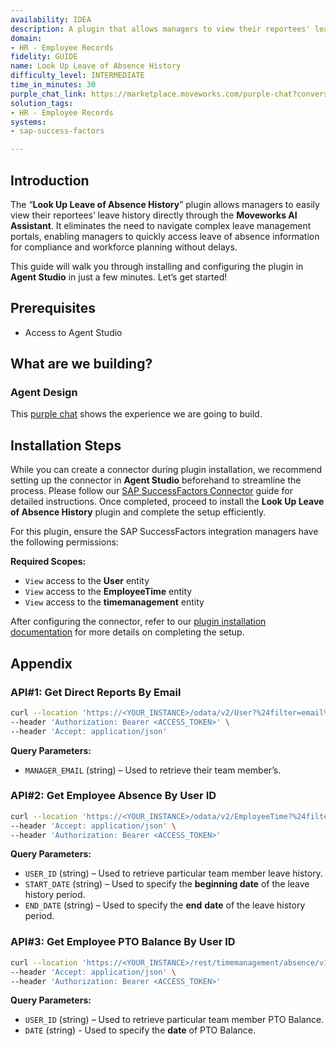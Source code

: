 ```yaml
---
availability: IDEA
description: A plugin that allows managers to view their reportees' leave history.
domain:
- HR - Employee Records
fidelity: GUIDE
name: Look Up Leave of Absence History
difficulty_level: INTERMEDIATE
time_in_minutes: 30
purple_chat_link: https://marketplace.moveworks.com/purple-chat?conversation=%7B%22messages%22%3A%5B%7B%22role%22%3A%22user%22%2C%22parts%22%3A%5B%7B%22richText%22%3A%22Show+me+John%27s+leave+history+this+year.%22%7D%5D%7D%2C%7B%22role%22%3A%22assistant%22%2C%22parts%22%3A%5B%7B%22reasoningSteps%22%3A%5B%7B%22status%22%3A%22success%22%2C%22richText%22%3A%22Identifying+intent+to+look+up+employee+leave+history+and+extracted+employee+name+%27John%27+and+timeframe+%27this+year%27.%22%7D%2C%7B%22status%22%3A%22pending%22%2C%22richText%22%3A%22Searching+for+employees+matching+%27John%27+in+SAP+SuccessFactors+within+your+reporting+structure.%22%7D%2C%7B%22status%22%3A%22success%22%2C%22richText%22%3A%22Multiple+employees+named+%27John%27+found.+Presenting+options+for+selection.%22%7D%5D%7D%2C%7B%22richText%22%3A%22%3Cp+xmlns%3D%5C%22http%3A%2F%2Fwww.w3.org%2F1999%2Fxhtml%5C%22%3EI+found+a+few+employees+named+%5C%22John%5C%22+within+your+direct+and+indirect+reports.+Please+select+the+correct+one+to+view+their+details%3A%3C%2Fp%3E%3Col+xmlns%3D%5C%22http%3A%2F%2Fwww.w3.org%2F1999%2Fxhtml%5C%22%3E%3Cli%3E%3Cp%3E%3Cb%3EJohn+Smith%3C%2Fb%3E+-+Software+Engineer+%28Reports+to+Jane+Doe%29%3C%2Fp%3E%3C%2Fli%3E%3Cli%3E%3Cp%3E%3Cb%3EJohn+Doe%3C%2Fb%3E+-+Senior+Product+Manager+%28Reports+to+you%29%3C%2Fp%3E%3C%2Fli%3E%3Cli%3E%3Cp%3E%3Cb%3EJohn+Vickers%3C%2Fb%3E+-+Marketing+Specialist+%28Reports+to+Bob+Johnson%29%3C%2Fp%3E%3C%2Fli%3E%3C%2Fol%3E%22%7D%5D%7D%2C%7B%22role%22%3A%22user%22%2C%22parts%22%3A%5B%7B%22richText%22%3A%222%22%7D%5D%7D%2C%7B%22role%22%3A%22assistant%22%2C%22parts%22%3A%5B%7B%22reasoningSteps%22%3A%5B%7B%22status%22%3A%22success%22%2C%22richText%22%3A%22Selected+employee%3A+John+Doe%2C+Senior+Product+Manager.%22%7D%2C%7B%22status%22%3A%22success%22%2C%22richText%22%3A%22Verifying+reporting+relationship+for+John+Doe+%28direct+report+confirmed%29.%22%7D%2C%7B%22status%22%3A%22pending%22%2C%22richText%22%3A%22Retrieving+leave+records+for+John+Doe+for+%27this+year%27+from+SAP+SuccessFactors.%22%7D%5D%7D%2C%7B%22richText%22%3A%22%3Cp+xmlns%3D%5C%22http%3A%2F%2Fwww.w3.org%2F1999%2Fxhtml%5C%22%3EHere+is+%3Cb%3EJohn+Doe%27s%3C%2Fb%3E+leave+history+for+this+year+%282024%29%3A%3C%2Fp%3E%3Cul+xmlns%3D%5C%22http%3A%2F%2Fwww.w3.org%2F1999%2Fxhtml%5C%22%3E%3Cli%3E%3Cb%3ESick+Leave%3A%3C%2Fb%3E+3+days+%28Jan+10-12%29%3C%2Fli%3E%3Cli%3E%3Cb%3EPersonal+Day%3A%3C%2Fb%3E+1+day+%28Feb+20%29%3C%2Fli%3E%3Cli%3E%3Cb%3EVacation%3A%3C%2Fb%3E+5+days+%28Apr+15-19%29%3C%2Fli%3E%3Cli%3E%3Cb%3EFamily+Leave+%28FMLA%29%3A%3C%2Fb%3E+10+days+%28Jun+3-14%29+-+%3Ci%3EPending+Approval%3C%2Fi%3E%3C%2Fli%3E%3C%2Ful%3E%3Cp+xmlns%3D%5C%22http%3A%2F%2Fwww.w3.org%2F1999%2Fxhtml%5C%22%3ERemaining+PTO+balance%3A+%3Cb%3E12+days%3C%2Fb%3E%3C%2Fp%3E%22%7D%5D%7D%2C%7B%22role%22%3A%22user%22%2C%22parts%22%3A%5B%7B%22richText%22%3A%22Can+you+also+show+me+my+team%27s+leave+for+this+quarter%3F%22%7D%5D%7D%2C%7B%22role%22%3A%22assistant%22%2C%22parts%22%3A%5B%7B%22reasoningSteps%22%3A%5B%7B%22status%22%3A%22success%22%2C%22richText%22%3A%22Identifying+intent+to+look+up+team+leave+history+and+extracted+timeframe+%27this+quarter%27.%22%7D%2C%7B%22status%22%3A%22success%22%2C%22richText%22%3A%22Retrieving+all+direct+reports.%22%7D%2C%7B%22status%22%3A%22pending%22%2C%22richText%22%3A%22Compiling+leave+data+for+all+direct+reports+for+the+current+quarter+%28Q3+2024%29+from+SAP+SuccessFactors.%22%7D%5D%7D%2C%7B%22richText%22%3A%22%3Cp+xmlns%3D%5C%22http%3A%2F%2Fwww.w3.org%2F1999%2Fxhtml%5C%22%3EHere+is+your+team%27s+aggregated+leave+for+%3Cb%3EQ3+2024%3C%2Fb%3E+%28July+-+September%29%3A%3C%2Fp%3E%3Cul+xmlns%3D%5C%22http%3A%2F%2Fwww.w3.org%2F1999%2Fxhtml%5C%22%3E%3Cli%3E%3Cb%3ETotal+Vacation+Days+Scheduled%3A%3C%2Fb%3E+25+days%3C%2Fli%3E%3Cli%3E%3Cb%3ETotal+Sick+Days+Taken%3A%3C%2Fb%3E+8+days%3C%2Fli%3E%3Cli%3E%3Cb%3ETotal+Pending+Leave+Requests%3A%3C%2Fb%3E+3+%28FMLA%2C+Personal%2C+Vacation%29%3C%2Fli%3E%3C%2Ful%3E%3Cp+xmlns%3D%5C%22http%3A%2F%2Fwww.w3.org%2F1999%2Fxhtml%5C%22%3E%3Cb%3EBreakdown+by+Employee%3A%3C%2Fb%3E%3C%2Fp%3E%3Cul+xmlns%3D%5C%22http%3A%2F%2Fwww.w3.org%2F1999%2Fxhtml%5C%22%3E%3Cli%3E%3Cb%3EJohn+Doe%3A%3C%2Fb%3E+10+days+Family+Leave+%28Pending%29%2C+5+days+Vacation%3C%2Fli%3E%3Cli%3E%3Cb%3ESarah+Chen%3A%3C%2Fb%3E+5+days+Vacation%2C+2+days+Sick+Leave%3C%2Fli%3E%3Cli%3E%3Cb%3EDavid+Lee%3A%3C%2Fb%3E+5+days+Vacation%2C+3+days+Sick+Leave%3C%2Fli%3E%3Cli%3E%3Cb%3EMaria+Garcia%3A%3C%2Fb%3E+10+days+Vacation%2C+3+days+Sick+Leave%3C%2Fli%3E%3C%2Ful%3E%22%7D%2C%7B%22citations%22%3A%5B%7B%22connectorName%22%3A%22sap-successfactors%22%2C%22citationTitle%22%3A%22John+Doe+-+Q3+2024+Leave+Summary%22%7D%2C%7B%22connectorName%22%3A%22sap-successfactors%22%2C%22citationTitle%22%3A%22Sarah+Chen+-+Q3+2024+Leave+Summary%22%7D%2C%7B%22connectorName%22%3A%22sap-successfactors%22%2C%22citationTitle%22%3A%22David+Lee+-+Q3+2024+Leave+Summary%22%7D%2C%7B%22connectorName%22%3A%22sap-successfactors%22%2C%22citationTitle%22%3A%22Maria+Garcia+-+Q3+2024+Leave+Summary%22%7D%5D%7D%5D%7D%2C%7B%22role%22%3A%22user%22%2C%22parts%22%3A%5B%7B%22richText%22%3A%22We+have+a+resource+crunch+for+our+ongoing+projects.+When+is+John+going+to+be+back%3F%22%7D%5D%7D%2C%7B%22role%22%3A%22assistant%22%2C%22parts%22%3A%5B%7B%22reasoningSteps%22%3A%5B%7B%22status%22%3A%22success%22%2C%22richText%22%3A%22Identifying+intent+to+determine+employee+return+date+and+extracted+employee+name+%27John%27.%22%7D%2C%7B%22status%22%3A%22success%22%2C%22richText%22%3A%22Contextualizing+%27John%27+to+refer+to+%27John+Doe%2C+Senior+Product+Manager%27.%22%7D%2C%7B%22status%22%3A%22pending%22%2C%22richText%22%3A%22Retrieving+active+and+pending+leave+details+for+John+Doe+from+SAP+SuccessFactors+to+determine+the+earliest+return+date.%22%7D%5D%7D%2C%7B%22richText%22%3A%22%3Cp+xmlns%3D%5C%22http%3A%2F%2Fwww.w3.org%2F1999%2Fxhtml%5C%22%3EBased+on+his+pending+Family+Leave+%28FMLA%29+from+June+3rd+to+June+14th%2C+%3Cb%3EJohn+Doe%3C%2Fb%3E+is+expected+to+be+back+in+the+office+on+%3Cb%3EMonday%2C+June+17th%3C%2Fb%3E.%3C%2Fp%3E%3Cp+xmlns%3D%5C%22http%3A%2F%2Fwww.w3.org%2F1999%2Fxhtml%5C%22%3EPlease+note+that+his+Family+Leave+is+still+%3Ci%3EPending+Approval%3C%2Fi%3E%2C+which+could+affect+his+return+date.%3C%2Fp%3E%22%7D%5D%7D%5D%7D
solution_tags:
- HR - Employee Records
systems:
- sap-success-factors

---
```

## Introduction

The “**Look Up Leave of Absence History**” plugin allows managers to easily view their reportees’ leave history directly through the **Moveworks AI Assistant**. It eliminates the need to navigate complex leave management portals, enabling managers to quickly access leave of absence information for compliance and workforce planning without delays.

This guide will walk you through installing and configuring the plugin in **Agent Studio** in just a few minutes. Let’s get started!

## **Prerequisites**

- Access to Agent Studio

## **What are we building?**

### Agent Design

This [purple chat](https://marketplace.moveworks.com/purple-chat?conversation=%7B%22messages%22%3A%5B%7B%22role%22%3A%22user%22%2C%22parts%22%3A%5B%7B%22richText%22%3A%22Show+me+John%27s+leave+history+this+year.%22%7D%5D%7D%2C%7B%22role%22%3A%22assistant%22%2C%22parts%22%3A%5B%7B%22reasoningSteps%22%3A%5B%7B%22status%22%3A%22success%22%2C%22richText%22%3A%22Identifying+intent+to+look+up+employee+leave+history+and+extracted+employee+name+%27John%27+and+timeframe+%27this+year%27.%22%7D%2C%7B%22status%22%3A%22pending%22%2C%22richText%22%3A%22Searching+for+employees+matching+%27John%27+in+SAP+SuccessFactors+within+your+reporting+structure.%22%7D%2C%7B%22status%22%3A%22success%22%2C%22richText%22%3A%22Multiple+employees+named+%27John%27+found.+Presenting+options+for+selection.%22%7D%5D%7D%2C%7B%22richText%22%3A%22%3Cp+xmlns%3D%5C%22http%3A%2F%2Fwww.w3.org%2F1999%2Fxhtml%5C%22%3EI+found+a+few+employees+named+%5C%22John%5C%22+within+your+direct+and+indirect+reports.+Please+select+the+correct+one+to+view+their+details%3A%3C%2Fp%3E%3Col+xmlns%3D%5C%22http%3A%2F%2Fwww.w3.org%2F1999%2Fxhtml%5C%22%3E%3Cli%3E%3Cp%3E%3Cb%3EJohn+Smith%3C%2Fb%3E+-+Software+Engineer+%28Reports+to+Jane+Doe%29%3C%2Fp%3E%3C%2Fli%3E%3Cli%3E%3Cp%3E%3Cb%3EJohn+Doe%3C%2Fb%3E+-+Senior+Product+Manager+%28Reports+to+you%29%3C%2Fp%3E%3C%2Fli%3E%3Cli%3E%3Cp%3E%3Cb%3EJohn+Vickers%3C%2Fb%3E+-+Marketing+Specialist+%28Reports+to+Bob+Johnson%29%3C%2Fp%3E%3C%2Fli%3E%3C%2Fol%3E%22%7D%5D%7D%2C%7B%22role%22%3A%22user%22%2C%22parts%22%3A%5B%7B%22richText%22%3A%222%22%7D%5D%7D%2C%7B%22role%22%3A%22assistant%22%2C%22parts%22%3A%5B%7B%22reasoningSteps%22%3A%5B%7B%22status%22%3A%22success%22%2C%22richText%22%3A%22Selected+employee%3A+John+Doe%2C+Senior+Product+Manager.%22%7D%2C%7B%22status%22%3A%22success%22%2C%22richText%22%3A%22Verifying+reporting+relationship+for+John+Doe+%28direct+report+confirmed%29.%22%7D%2C%7B%22status%22%3A%22pending%22%2C%22richText%22%3A%22Retrieving+leave+records+for+John+Doe+for+%27this+year%27+from+SAP+SuccessFactors.%22%7D%5D%7D%2C%7B%22richText%22%3A%22%3Cp+xmlns%3D%5C%22http%3A%2F%2Fwww.w3.org%2F1999%2Fxhtml%5C%22%3EHere+is+%3Cb%3EJohn+Doe%27s%3C%2Fb%3E+leave+history+for+this+year+%282024%29%3A%3C%2Fp%3E%3Cul+xmlns%3D%5C%22http%3A%2F%2Fwww.w3.org%2F1999%2Fxhtml%5C%22%3E%3Cli%3E%3Cb%3ESick+Leave%3A%3C%2Fb%3E+3+days+%28Jan+10-12%29%3C%2Fli%3E%3Cli%3E%3Cb%3EPersonal+Day%3A%3C%2Fb%3E+1+day+%28Feb+20%29%3C%2Fli%3E%3Cli%3E%3Cb%3EVacation%3A%3C%2Fb%3E+5+days+%28Apr+15-19%29%3C%2Fli%3E%3Cli%3E%3Cb%3EFamily+Leave+%28FMLA%29%3A%3C%2Fb%3E+10+days+%28Jun+3-14%29+-+%3Ci%3EPending+Approval%3C%2Fi%3E%3C%2Fli%3E%3C%2Ful%3E%3Cp+xmlns%3D%5C%22http%3A%2F%2Fwww.w3.org%2F1999%2Fxhtml%5C%22%3ERemaining+PTO+balance%3A+%3Cb%3E12+days%3C%2Fb%3E%3C%2Fp%3E%22%7D%5D%7D%2C%7B%22role%22%3A%22user%22%2C%22parts%22%3A%5B%7B%22richText%22%3A%22Can+you+also+show+me+my+team%27s+leave+for+this+quarter%3F%22%7D%5D%7D%2C%7B%22role%22%3A%22assistant%22%2C%22parts%22%3A%5B%7B%22reasoningSteps%22%3A%5B%7B%22status%22%3A%22success%22%2C%22richText%22%3A%22Identifying+intent+to+look+up+team+leave+history+and+extracted+timeframe+%27this+quarter%27.%22%7D%2C%7B%22status%22%3A%22success%22%2C%22richText%22%3A%22Retrieving+all+direct+reports.%22%7D%2C%7B%22status%22%3A%22pending%22%2C%22richText%22%3A%22Compiling+leave+data+for+all+direct+reports+for+the+current+quarter+%28Q3+2024%29+from+SAP+SuccessFactors.%22%7D%5D%7D%2C%7B%22richText%22%3A%22%3Cp+xmlns%3D%5C%22http%3A%2F%2Fwww.w3.org%2F1999%2Fxhtml%5C%22%3EHere+is+your+team%27s+aggregated+leave+for+%3Cb%3EQ3+2024%3C%2Fb%3E+%28July+-+September%29%3A%3C%2Fp%3E%3Cul+xmlns%3D%5C%22http%3A%2F%2Fwww.w3.org%2F1999%2Fxhtml%5C%22%3E%3Cli%3E%3Cb%3ETotal+Vacation+Days+Scheduled%3A%3C%2Fb%3E+25+days%3C%2Fli%3E%3Cli%3E%3Cb%3ETotal+Sick+Days+Taken%3A%3C%2Fb%3E+8+days%3C%2Fli%3E%3Cli%3E%3Cb%3ETotal+Pending+Leave+Requests%3A%3C%2Fb%3E+3+%28FMLA%2C+Personal%2C+Vacation%29%3C%2Fli%3E%3C%2Ful%3E%3Cp+xmlns%3D%5C%22http%3A%2F%2Fwww.w3.org%2F1999%2Fxhtml%5C%22%3E%3Cb%3EBreakdown+by+Employee%3A%3C%2Fb%3E%3C%2Fp%3E%3Cul+xmlns%3D%5C%22http%3A%2F%2Fwww.w3.org%2F1999%2Fxhtml%5C%22%3E%3Cli%3E%3Cb%3EJohn+Doe%3A%3C%2Fb%3E+10+days+Family+Leave+%28Pending%29%2C+5+days+Vacation%3C%2Fli%3E%3Cli%3E%3Cb%3ESarah+Chen%3A%3C%2Fb%3E+5+days+Vacation%2C+2+days+Sick+Leave%3C%2Fli%3E%3Cli%3E%3Cb%3EDavid+Lee%3A%3C%2Fb%3E+5+days+Vacation%2C+3+days+Sick+Leave%3C%2Fli%3E%3Cli%3E%3Cb%3EMaria+Garcia%3A%3C%2Fb%3E+10+days+Vacation%2C+3+days+Sick+Leave%3C%2Fli%3E%3C%2Ful%3E%22%7D%2C%7B%22citations%22%3A%5B%7B%22connectorName%22%3A%22sap-successfactors%22%2C%22citationTitle%22%3A%22John+Doe+-+Q3+2024+Leave+Summary%22%7D%2C%7B%22connectorName%22%3A%22sap-successfactors%22%2C%22citationTitle%22%3A%22Sarah+Chen+-+Q3+2024+Leave+Summary%22%7D%2C%7B%22connectorName%22%3A%22sap-successfactors%22%2C%22citationTitle%22%3A%22David+Lee+-+Q3+2024+Leave+Summary%22%7D%2C%7B%22connectorName%22%3A%22sap-successfactors%22%2C%22citationTitle%22%3A%22Maria+Garcia+-+Q3+2024+Leave+Summary%22%7D%5D%7D%5D%7D%2C%7B%22role%22%3A%22user%22%2C%22parts%22%3A%5B%7B%22richText%22%3A%22We+have+a+resource+crunch+for+our+ongoing+projects.+When+is+John+going+to+be+back%3F%22%7D%5D%7D%2C%7B%22role%22%3A%22assistant%22%2C%22parts%22%3A%5B%7B%22reasoningSteps%22%3A%5B%7B%22status%22%3A%22success%22%2C%22richText%22%3A%22Identifying+intent+to+determine+employee+return+date+and+extracted+employee+name+%27John%27.%22%7D%2C%7B%22status%22%3A%22success%22%2C%22richText%22%3A%22Contextualizing+%27John%27+to+refer+to+%27John+Doe%2C+Senior+Product+Manager%27.%22%7D%2C%7B%22status%22%3A%22pending%22%2C%22richText%22%3A%22Retrieving+active+and+pending+leave+details+for+John+Doe+from+SAP+SuccessFactors+to+determine+the+earliest+return+date.%22%7D%5D%7D%2C%7B%22richText%22%3A%22%3Cp+xmlns%3D%5C%22http%3A%2F%2Fwww.w3.org%2F1999%2Fxhtml%5C%22%3EBased+on+his+pending+Family+Leave+%28FMLA%29+from+June+3rd+to+June+14th%2C+%3Cb%3EJohn+Doe%3C%2Fb%3E+is+expected+to+be+back+in+the+office+on+%3Cb%3EMonday%2C+June+17th%3C%2Fb%3E.%3C%2Fp%3E%3Cp+xmlns%3D%5C%22http%3A%2F%2Fwww.w3.org%2F1999%2Fxhtml%5C%22%3EPlease+note+that+his+Family+Leave+is+still+%3Ci%3EPending+Approval%3C%2Fi%3E%2C+which+could+affect+his+return+date.%3C%2Fp%3E%22%7D%5D%7D%5D%7D) shows the experience we are going to build.

## Installation Steps

While you can create a connector during plugin installation, we recommend setting up the connector in **Agent Studio** beforehand to streamline the process. Please follow our [SAP SuccessFactors Connector](https://marketplace.moveworks.com/connectors/sap-success-factors#how-to-implement) guide for detailed instructions. Once completed, proceed to install the **Look Up Leave of Absence History** plugin and complete the setup efficiently.

For this plugin, ensure the SAP SuccessFactors integration managers have the following permissions:

**Required Scopes:**

- `View` access to the **User** entity
- `View` access to the **EmployeeTime** entity
- `View` access to the **timemanagement** entity

After configuring the connector, refer to our [plugin installation documentation](https://help.moveworks.com/docs/ai-agent-marketplace-installation) for more details on completing the setup.

## **Appendix**

### API#1:  Get Direct Reports By Email

```bash
curl --location 'https://<YOUR_INSTANCE>/odata/v2/User?%24filter=email%20eq%20%27{{MANAGER_EMAIL}}%27&%24expand=directReports&%24select=userId%2Cemail%2CdisplayName%2CdirectReports%2FuserId%2CdirectReports%2FdisplayName%2CdirectReports%2Femail%2CdirectReports%2Ftitle%2CdirectReports%2Fdepartment%2CdirectReports%2Flocation%2CdirectReports%2FbusinessPhone%2CdirectReports%2Fcity%2CdirectReports%2FhireDate%2CdirectReports%2FemployeeClass%2CdirectReports%2Fstatus' \
--header 'Authorization: Bearer <ACCESS_TOKEN>' \
--header 'Accept: application/json'
```

**Query Parameters:**

- `MANAGER_EMAIL` (string) – Used to retrieve their team member’s.

### API#2:  Get Employee Absence By User ID

```bash
curl --location 'https://<YOUR_INSTANCE>/odata/v2/EmployeeTime?%24filter=userId%20eq%20%{{USER_ID}}%27%20and%20startDate%20ge%20datetime%27{{START_DATE}}T00%3A00%3A00%27%20and%20startDate%20le%20datetime%27{{END_DATE}}T23%3A59%3A59%27&%24select=startDate%2CendDate%2CapprovalStatus%2CtimeType%2CtimeTypeNav%2CtimeTypeNav%2FabsenceClassNav&%24expand=timeTypeNav%2CtimeTypeNav%2FabsenceClassNav' \
--header 'Accept: application/json' \
--header 'Authorization: Bearer <ACCESS_TOKEN>'
```

**Query Parameters:**

- `USER_ID` (string) – Used to retrieve particular team member leave history.
- `START_DATE` (string) – Used to specify the **beginning date** of the leave history period.
- `END_DATE`  (string) – Used to specify the **end** **date** of the leave history period.

### API#3: Get Employee PTO Balance By User ID

```bash
curl --location 'https://<YOUR_INSTANCE>/rest/timemanagement/absence/v1/timeAccountBalances?%24at={{DATE}}&userId=%27{{USER_ID}}%27' \
--header 'Accept: application/json' \
--header 'Authorization: Bearer <ACCESS_TOKEN>'
```

**Query Parameters:**

- `USER_ID` (string) – Used to retrieve particular team member PTO Balance.
- `DATE` (string) - Used to specify the **date** of PTO Balance.